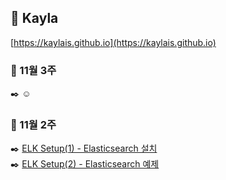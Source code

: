 ## 🌿 Kayla
[https://kaylais.github.io](https://kaylais.github.io)  

### 📅 11월 3주  
✒️ ☺️

### 📅 11월 2주  
✒️ [ELK Setup(1) - Elasticsearch 설치](https://kaylais.github.io/blog/elk/2018/11/09/elasticsearch-setup/)  
✒️ [ELK Setup(2) - Elasticsearch 예제](https://kaylais.github.io/blog/elk/2018/11/10/elasticsearch-api-example/)   